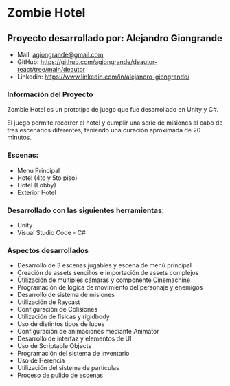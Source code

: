 # Zombie Hotel

## Proyecto desarrollado por: Alejandro Giongrande

- Mail: agiongrande@gmail.com
- GitHub: https://github.com/agiongrande/deautor-react/tree/main/deautor
- Linkedin: https://www.linkedin.com/in/alejandro-giongrande/

### Información del Proyecto

Zombie Hotel es un prototipo de juego que fue desarrollado en Unity y C#.

El juego permite recorrer el hotel y cumplir una serie de misiones al cabo de tres escenarios diferentes, teniendo una duración aproximada de 20 minutos.

### Escenas:

- Menu Principal
- Hotel (4to y 5to piso)
- Hotel (Lobby)
- Exterior Hotel

### Desarrollado con las siguientes herramientas:

- Unity
- Visual Studio Code - C#

### Aspectos desarrollados

- Desarrollo de 3 escenas jugables y escena de menú principal
- Creación de assets sencillos e importación de assets complejos
- Útilización de múltiples cámaras y componente Cinemachine
- Programación de lógica de movimiento del personaje y enemigos
- Desarrollo de sistema de misiones
- Utilización de Raycast
- Configuración de Colisiones
- Utilización de físicas y rigidbody
- Uso de distintos tipos de luces
- Configuración de animaciones mediante Animator
- Desarrollo de interfaz y elementos de UI
- Uso de Scriptable Objects
- Programación del sistema de inventario
- Uso de Herencia
- Utilización del sistema de partículas
- Proceso de pulido de escenas

